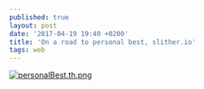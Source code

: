 ```yaml
---
published: true
layout: post
date: '2017-04-19 19:40 +0200'
title: 'On a road to personal best, slither.io'
tags: web
---
```

[![personalBest.th.png](https://cdn.scrot.moe/images/2017/04/19/personalBest.th.png)](https://cdn.scrot.moe/images/2017/04/19/personalBest.png)
